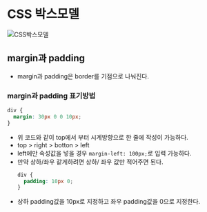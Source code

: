 # CSS 박스모델

![CSS박스모델]()

## margin과 padding

- margin과 padding은 border를 기점으로 나눠진다.

### margin과 padding 표기방법

```css
div {
  margin: 30px 0 0 10px;
}
```

- 위 코드와 같이 top에서 부터 시계방향으로 한 줄에 작성이 가능하다.
- top > right > botton > left
- left에만 속성값을 넣을 경우 `margin-left: 100px;`로 입력 가능하다.
- 만약 상하/좌우 같게하려면 상하/ 좌우 값만 적어주면 된다.
  ```css
  div {
    padding: 10px 0;
  }
  ```
- 상하 padding값을 10px로 지정하고 좌우 padding값을 0으로 지정한다.
